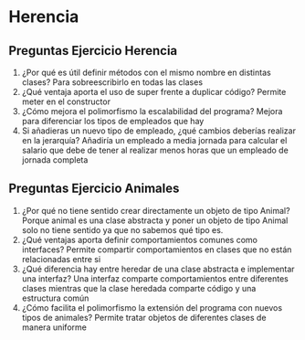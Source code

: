 # Herencia
## Preguntas Ejercicio Herencia
1. ¿Por qué es útil definir métodos con el mismo nombre en distintas clases?
   Para sobreescribirlo en todas las clases
3. ¿Qué ventaja aporta el uso de super frente a duplicar código?
   Permite meter en el constructor 
5. ¿Cómo mejora el polimorfismo la escalabilidad del programa?
   Mejora para diferenciar los tipos de empleados que hay
7. Si añadieras un nuevo tipo de empleado, ¿qué cambios deberías realizar en la
jerarquía?
Añadiría un empleado a media jornada para calcular el salario que debe de tener al realizar menos horas que un empleado de jornada completa

## Preguntas Ejercicio Animales
1. ¿Por qué no tiene sentido crear directamente un objeto de tipo Animal?
   Porque animal es una clase abstracta y poner un objeto de tipo Animal solo no tiene sentido ya que no sabemos qué tipo es.
3. ¿Qué ventajas aporta definir comportamientos comunes como interfaces?
   Permite compartir comportamientos en clases que no están relacionadas entre si
5. ¿Qué diferencia hay entre heredar de una clase abstracta e implementar una interfaz?
   Una interfaz comparte comportamientos entre diferentes clases mientras que la clase heredada comparte código y una estructura común
7. ¿Cómo facilita el polimorfismo la extensión del programa con nuevos tipos de animales?
   Permite tratar objetos de diferentes clases de manera uniforme
